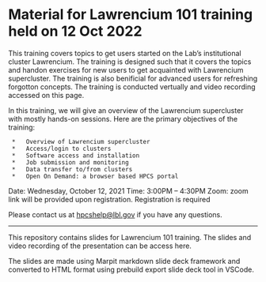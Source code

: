 # Material for Lawrencium 101 training held on 12 Oct 2022
This training covers topics to get users started on the Lab’s institutional cluster Lawrencium. The training is designed such that it covers the topics and handon exercises for new users to get acquainted with Lawrencium supercluster. The training is also benificial for advanced users for refreshing forgotton concepts. The training is conducted vertually and video recording accessed on this page.  

In this training, we will give an overview of the Lawrencium supercluster with mostly hands-on sessions. Here are the primary objectives of the training:

     *   Overview of Lawrencium supercluster
     *   Access/login to clusters
     *   Software access and installation
     *   Job submission and monitoring
     *   Data transfer to/from clusters
     *   Open On Demand: a browser based HPCS portal
     
Date: Wednesday, October 12, 2021
Time: 3:00PM – 4:30PM
Zoom: zoom link will be provided upon registration.
Registration is required

Please contact us at hpcshelp@lbl.gov if you have any questions.

----------------------------------------------------------------------------------------------
This repository contains slides for Lawrencium 101 training. The slides and video recording of the presentation can be access here.

The slides are made using Marpit markdown slide deck framework and converted to HTML format using prebuild export slide deck tool in VSCode.
